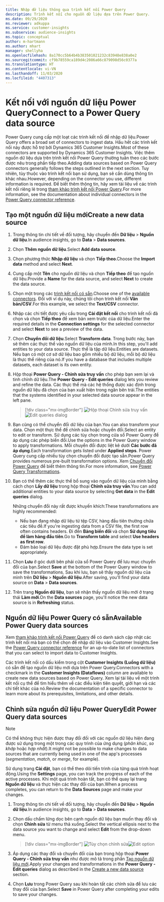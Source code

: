 ```yaml
---
title: Nhập dữ liệu thông qua trình kết nối Power Query
description: Trình kết nối cho nguồn dữ liệu dựa trên Power Query.
ms.date: 09/29/2020
ms.reviewer: adkuppa
ms.service: customer-insights
ms.subservice: audience-insights
ms.topic: conceptual
author: m-hartmann
ms.author: mhart
manager: shellyha
ms.openlocfilehash: 8a170cc5b64b4b383501021232c83948e838a0e2
ms.sourcegitcommit: cf9b78559ca189d4c2086a66c879098d56c0377a
ms.translationtype: HT
ms.contentlocale: vi-VN
ms.lasthandoff: 11/03/2020
ms.locfileid: "4407313"
---
```

# <a name="connect-to-a-power-query-data-source"></a><span data-ttu-id="80a21-103">Kết nối với nguồn dữ liệu Power Query</span><span class="sxs-lookup"><span data-stu-id="80a21-103">Connect to a Power Query data source</span></span>

<span data-ttu-id="80a21-104">Power Query cung cấp một loạt các trình kết nối để nhập dữ liệu.</span><span class="sxs-lookup"><span data-stu-id="80a21-104">Power Query offers a broad set of connectors to ingest data.</span></span> <span data-ttu-id="80a21-105">Hầu hết các trình kết nối này được hỗ trợ bởi Dynamics 365 Customer Insights.</span><span class="sxs-lookup"><span data-stu-id="80a21-105">Most of these connectors are supported by Dynamics 365 Customer Insights.</span></span> <span data-ttu-id="80a21-106">Việc thêm nguồn dữ liệu dựa trên trình kết nối Power Query thường tuân theo các bước được nêu trong phần tiếp theo.</span><span class="sxs-lookup"><span data-stu-id="80a21-106">Adding data sources based on Power Query connectors generally follows the steps outlined in the next section.</span></span> <span data-ttu-id="80a21-107">Tuy nhiên, tùy thuộc vào trình kết nối bạn sử dụng, bạn sẽ cần dùng thông tin khác nhau.</span><span class="sxs-lookup"><span data-stu-id="80a21-107">However, depending on the connector you use, different information is required.</span></span> <span data-ttu-id="80a21-108">Để biết thêm thông tin, hãy xem tài liệu về các trình kết nối riêng lẻ trong [tham khảo trình kết nối Power Query](https://docs.microsoft.com/power-query/connectors/).</span><span class="sxs-lookup"><span data-stu-id="80a21-108">For more information, see the documentation about individual connectors in the [Power Query connector reference](https://docs.microsoft.com/power-query/connectors/).</span></span>

## <a name="create-a-new-data-source"></a><span data-ttu-id="80a21-109">Tạo một nguồn dữ liệu mới</span><span class="sxs-lookup"><span data-stu-id="80a21-109">Create a new data source</span></span>

1. <span data-ttu-id="80a21-110">Trong thông tin chi tiết về đối tượng, hãy chuyển đến **Dữ liệu** > **Nguồn dữ liệu**.</span><span class="sxs-lookup"><span data-stu-id="80a21-110">In audience insights, go to **Data** > **Data sources**.</span></span>

1. <span data-ttu-id="80a21-111">Chọn **Thêm nguồn dữ liệu**.</span><span class="sxs-lookup"><span data-stu-id="80a21-111">Select **Add data source**.</span></span>

1. <span data-ttu-id="80a21-112">Chọn phương thức **Nhập dữ liệu** và chọn **Tiếp theo**.</span><span class="sxs-lookup"><span data-stu-id="80a21-112">Choose the **Import data** method and select **Next**.</span></span>

1. <span data-ttu-id="80a21-113">Cung cấp một **Tên** cho nguồn dữ liệu và chọn **Tiếp theo** để tạo nguồn dữ liệu.</span><span class="sxs-lookup"><span data-stu-id="80a21-113">Provide a **Name** for the data source, and select **Next** to create the data source.</span></span>

1. <span data-ttu-id="80a21-114">Chọn một trong các [trình kết nối có sẵn](#available-power-query-data-sources).</span><span class="sxs-lookup"><span data-stu-id="80a21-114">Choose one of the [available connectors](#available-power-query-data-sources).</span></span> <span data-ttu-id="80a21-115">Đối với ví dụ này, chúng tôi chọn trình kết nối **Văn bản/CSV**.</span><span class="sxs-lookup"><span data-stu-id="80a21-115">For this example, we select the **Text/CSV** connector.</span></span>

1. <span data-ttu-id="80a21-116">Nhập các chi tiết được yêu cầu trong **Cài đặt kết nối** cho trình kết nối đã chọn và chọn **Tiếp theo** để xem bản xem trước của dữ liệu.</span><span class="sxs-lookup"><span data-stu-id="80a21-116">Enter the required details in the **Connection settings** for the selected connector and select **Next** to see a preview of the data.</span></span>

1. <span data-ttu-id="80a21-117">Chọn **Chuyển đổi dữ liệu**.</span><span class="sxs-lookup"><span data-stu-id="80a21-117">Select **Transform data**.</span></span> <span data-ttu-id="80a21-118">Trong bước này, bạn sẽ thêm các thực thể vào nguồn dữ liệu của mình.</span><span class="sxs-lookup"><span data-stu-id="80a21-118">In this step, you'll add entities to your data source.</span></span> <span data-ttu-id="80a21-119">Thực thể là tập dữ liệu.</span><span class="sxs-lookup"><span data-stu-id="80a21-119">Entities are datasets.</span></span> <span data-ttu-id="80a21-120">Nếu bạn có một cơ sở dữ liệu bao gồm nhiều bộ dữ liệu, mỗi bộ dữ liệu là thực thể riêng của nó.</span><span class="sxs-lookup"><span data-stu-id="80a21-120">If you have a database that includes multiple datasets, each dataset is its own entity.</span></span>

1. <span data-ttu-id="80a21-121">Hộp thoại **Power Query - Chỉnh sửa truy vấn** cho phép bạn xem lại và tinh chỉnh dữ liệu.</span><span class="sxs-lookup"><span data-stu-id="80a21-121">The **Power Query - Edit queries** dialog lets you review and refine the data.</span></span> <span data-ttu-id="80a21-122">Các thực thể mà các hệ thống được xác định trong nguồn dữ liệu đã chọn của bạn xuất hiện trong ngăn bên trái.</span><span class="sxs-lookup"><span data-stu-id="80a21-122">The entities that the systems identified in your selected data source appear in the left pane.</span></span>

   > [!div class="mx-imgBorder"]
   > <span data-ttu-id="80a21-123">![Hộp thoại Chỉnh sửa truy vấn](media/data-manager-configure-edit-queries.png "Hộp thoại Chỉnh sửa truy vấn")</span><span class="sxs-lookup"><span data-stu-id="80a21-123">![Edit queries dialog](media/data-manager-configure-edit-queries.png "Edit queries dialog")</span></span>

1. <span data-ttu-id="80a21-124">Bạn cũng có thể chuyển đổi dữ liệu của bạn.</span><span class="sxs-lookup"><span data-stu-id="80a21-124">You can also transform your data.</span></span> <span data-ttu-id="80a21-125">Chọn một thực thể để chỉnh sửa hoặc chuyển đổi.</span><span class="sxs-lookup"><span data-stu-id="80a21-125">Select an entity to edit or transform.</span></span> <span data-ttu-id="80a21-126">Sử dụng các tùy chọn trong cửa sổ Power Query để áp dụng các phép biến đổi.</span><span class="sxs-lookup"><span data-stu-id="80a21-126">Use the options in the Power Query window to apply transformations.</span></span> <span data-ttu-id="80a21-127">Mỗi chuyển đổi được liệt kê dưới **Các bước đã áp dụng**.</span><span class="sxs-lookup"><span data-stu-id="80a21-127">Each transformation gets listed under **Applied steps**.</span></span> <span data-ttu-id="80a21-128">Power Query cung cấp nhiều tùy chọn chuyển đổi được tạo sẵn.</span><span class="sxs-lookup"><span data-stu-id="80a21-128">Power Query provides numerous pre-built transformation options.</span></span> <span data-ttu-id="80a21-129">Xem [Chuyển đổi Power Query](https://docs.microsoft.com/power-query/power-query-what-is-power-query#transformations) để biết thêm thông tin.</span><span class="sxs-lookup"><span data-stu-id="80a21-129">For more information, see [Power Query Transformations](https://docs.microsoft.com/power-query/power-query-what-is-power-query#transformations).</span></span>

1. <span data-ttu-id="80a21-130">Bạn có thể thêm các thực thể bổ sung vào nguồn dữ liệu của mình bằng cách chọn **Lấy dữ liệu** trong hộp thoại **Chỉnh sửa truy vấn**.</span><span class="sxs-lookup"><span data-stu-id="80a21-130">You can add additional entities to your data source by selecting **Get data** in the **Edit queries** dialog.</span></span>

   <span data-ttu-id="80a21-131">Những chuyển đổi này rất được khuyến khích:</span><span class="sxs-lookup"><span data-stu-id="80a21-131">These transformations are highly recommended:</span></span>

   - <span data-ttu-id="80a21-132">Nếu bạn đang nhập dữ liệu từ tệp CSV, hàng đầu tiên thường chứa các tiêu đề.</span><span class="sxs-lookup"><span data-stu-id="80a21-132">If you're ingesting data from a CSV file, the first row often contains headers.</span></span> <span data-ttu-id="80a21-133">Đi đến **Bảng biến đổi** và chọn **Sử dụng tiêu đề làm hàng đầu tiên**.</span><span class="sxs-lookup"><span data-stu-id="80a21-133">Go to **Transform table** and select **Use headers as first row**.</span></span>
   - <span data-ttu-id="80a21-134">Đảm bảo loại dữ liệu được đặt phù hợp.</span><span class="sxs-lookup"><span data-stu-id="80a21-134">Ensure the data type is set appropriately.</span></span>

1. <span data-ttu-id="80a21-135">Chọn **Lưu** ở góc dưới bên phải cửa sổ Power Query để lưu mục chuyển đổi của bạn.</span><span class="sxs-lookup"><span data-stu-id="80a21-135">Select **Save** at the bottom of the Power Query window to save the transformations.</span></span> <span data-ttu-id="80a21-136">Sau khi lưu, bạn sẽ thấy nguồn dữ liệu của mình trên **Dữ liệu** > **Nguồn dữ liệu**.</span><span class="sxs-lookup"><span data-stu-id="80a21-136">After saving, you'll find your data source on **Data** > **Data sources**.</span></span>

1. <span data-ttu-id="80a21-137">Trên trang **Nguồn dữ liệu**, bạn sẽ nhận thấy nguồn dữ liệu mới ở trạng thái **Làm mới**.</span><span class="sxs-lookup"><span data-stu-id="80a21-137">On the **Data sources** page, you'll notice the new data source is in **Refreshing** status.</span></span>

## <a name="available-power-query-data-sources"></a><span data-ttu-id="80a21-138">Nguồn dữ liệu Power Query có sẵn</span><span class="sxs-lookup"><span data-stu-id="80a21-138">Available Power Query data sources</span></span>

<span data-ttu-id="80a21-139">Xem [tham khảo trình kết nối Power Query](https://docs.microsoft.com/power-query/connectors/) để có danh sách cập nhật các trình kết nối mà bạn có thể chọn để nhập dữ liệu vào Customer Insights.</span><span class="sxs-lookup"><span data-stu-id="80a21-139">See the [Power Query connector reference](https://docs.microsoft.com/power-query/connectors/) for an up-to-date list of connectors that you can select to import data to Customer Insights.</span></span> 

<span data-ttu-id="80a21-140">Các trình kết nối có dấu kiểm trong cột **Customer Insights (Luồng dữ liệu)** có sẵn để tạo nguồn dữ liệu mới dựa trên Power Query.</span><span class="sxs-lookup"><span data-stu-id="80a21-140">Connectors with a checkmark in the **Customer Insights (Dataflows)** column are available to create new data sources based on Power Query.</span></span> <span data-ttu-id="80a21-141">Xem lại tài liệu về một trình kết nối cụ thể để tìm hiểu thêm về các điều kiện tiên quyết, giới hạn và các chi tiết khác của nó.</span><span class="sxs-lookup"><span data-stu-id="80a21-141">Review the documentation of a specific connector to learn more about its prerequisites, limitations, and other details.</span></span>

## <a name="edit-power-query-data-sources"></a><span data-ttu-id="80a21-142">Chỉnh sửa nguồn dữ liệu Power Query</span><span class="sxs-lookup"><span data-stu-id="80a21-142">Edit Power Query data sources</span></span>

> [!NOTE]
> <span data-ttu-id="80a21-143">Có thể không thực hiện được thay đổi đối với các nguồn dữ liệu hiện đang được sử dụng trong một trong các quy trình của ứng dụng (*phân khúc*, *so khớp* hoặc *hợp nhất*).</span><span class="sxs-lookup"><span data-stu-id="80a21-143">It might not be possible to make changes to data sources that are currently being used in one of the app's processes (*segmentation*, *match*, or *merge*, for example).</span></span> 
>
> <span data-ttu-id="80a21-144">Sử dụng trang **Cài đặt**, bạn có thể theo dõi tiến trình của từng quá trình hoạt động.</span><span class="sxs-lookup"><span data-stu-id="80a21-144">Using the **Settings** page, you can track the progress of each of the active processes.</span></span> <span data-ttu-id="80a21-145">Khi một quá trình hoàn tất, bạn có thể quay lại trang **Nguồn dữ liệu** và thực hiện các thay đổi của bạn.</span><span class="sxs-lookup"><span data-stu-id="80a21-145">When a process completes, you can return to the **Data Sources** page and make your changes.</span></span>

1. <span data-ttu-id="80a21-146">Trong thông tin chi tiết về đối tượng, hãy chuyển đến **Dữ liệu** > **Nguồn dữ liệu**.</span><span class="sxs-lookup"><span data-stu-id="80a21-146">In audience insights, go to **Data** > **Data sources**.</span></span>

2. <span data-ttu-id="80a21-147">Chọn dấu chấm lửng dọc bên cạnh nguồn dữ liệu bạn muốn thay đổi và chọn **Chỉnh sửa** từ menu thả xuống.</span><span class="sxs-lookup"><span data-stu-id="80a21-147">Select the vertical ellipsis next to the data source you want to change and select **Edit** from the drop-down menu.</span></span>

   > [!div class="mx-imgBorder"]
   > <span data-ttu-id="80a21-148">![Tùy chọn chỉnh sửa](media/edit-option-data-sources.png "Tùy chọn chỉnh sửa")</span><span class="sxs-lookup"><span data-stu-id="80a21-148">![Edit option](media/edit-option-data-sources.png "Edit option")</span></span>

3. <span data-ttu-id="80a21-149">Áp dụng các thay đổi và chuyển đổi của bạn trong hộp thoại **Power Query - Chỉnh sửa truy vấn** như được mô tả trong phần [Tạo nguồn dữ liệu mới](#create-a-new-data-source).</span><span class="sxs-lookup"><span data-stu-id="80a21-149">Apply your changes and transformations in the **Power Query - Edit queries** dialog as described in the [Create a new data source](#create-a-new-data-source) section.</span></span>

4. <span data-ttu-id="80a21-150">Chọn **Lưu** trong Power Query sau khi hoàn tất các chỉnh sửa để lưu các thay đổi của bạn.</span><span class="sxs-lookup"><span data-stu-id="80a21-150">Select **Save** in Power Query after completing your edits to save your changes.</span></span>
